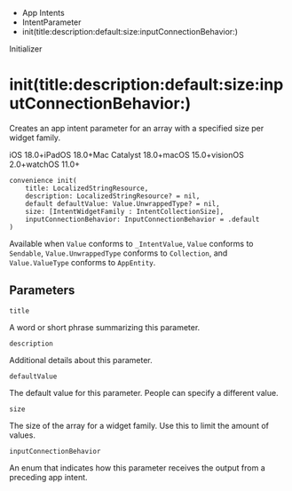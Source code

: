 

- App Intents
- IntentParameter
-  init(title:description:default:size:inputConnectionBehavior:) 

Initializer

# init(title:description:default:size:inputConnectionBehavior:)

Creates an app intent parameter for an array with a specified size per widget family.

iOS 18.0+iPadOS 18.0+Mac Catalyst 18.0+macOS 15.0+visionOS 2.0+watchOS 11.0+

``` source
convenience init(
    title: LocalizedStringResource,
    description: LocalizedStringResource? = nil,
    default defaultValue: Value.UnwrappedType? = nil,
    size: [IntentWidgetFamily : IntentCollectionSize],
    inputConnectionBehavior: InputConnectionBehavior = .default
)
```

Available when `Value` conforms to `_IntentValue`, `Value` conforms to `Sendable`, `Value.UnwrappedType` conforms to `Collection`, and `Value.ValueType` conforms to `AppEntity`.

## Parameters 

`title`  

A word or short phrase summarizing this parameter.

`description`  

Additional details about this parameter.

`defaultValue`  

The default value for this parameter. People can specify a different value.

`size`  

The size of the array for a widget family. Use this to limit the amount of values.

`inputConnectionBehavior`  

An enum that indicates how this parameter receives the output from a preceding app intent.

